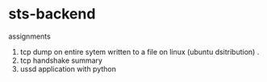 # sts-backend
assignments
1. tcp dump on entire sytem written to a file on linux (ubuntu dsitribution) .
2. tcp handshake summary
3. ussd application with python
